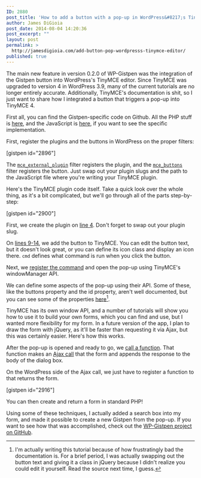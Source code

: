```yaml
---
ID: 2880
post_title: 'How to add a button with a pop-up in WordPress&#8217;s TinyMCE editor'
author: James DiGioia
post_date: 2014-08-04 14:20:36
post_excerpt: ""
layout: post
permalink: >
  http://jamesdigioia.com/add-button-pop-wordpresss-tinymce-editor/
published: true
---
```

The main new feature in version 0.2.0 of WP-Gistpen was the integration of the Gistpen button into WordPress's TinyMCE editor. Since TinyMCE was upgraded to version 4 in WordPress 3.9, many of the current tutorials are no longer entirely accurate. Additionally, TinyMCE's documentation is shit, so I just want to share how I integrated a button that triggers a pop-up into TinyMCE 4.

First all, you can find the Gistpen-specific code on Github. All the PHP stuff is [here][1], and the JavaScript is [here][2], if you want to see the specific implementation.

First, register the plugins and the buttons in WordPress on the proper filters:

[gistpen id="2896"]

The [`mce_external_plugin`][3] filter registers the plugin, and the [`mce_buttons`][4] filter registers the button. Just swap out your plugin slugs and the path to the JavaScript file where you're writing your TinyMCE plugin.

Here's the TinyMCE plugin code itself. Take a quick look over the whole thing, as it's a bit complicated, but we'll go through all of the parts step-by-step:

[gistpen id="2900"]

First, we create the plugin on [line 4][5]. Don't forget to swap out your plugin slug.

On [lines 9-14][6], we add the button to TinyMCE. You can edit the button text, but it doesn't look great, or you can define its icon class and display an icon there. `cmd` defines what command is run when you click the button.

Next, we [register the command][7] and open the pop-up using TinyMCE's windowManager API.

We can define some aspects of the pop-up using their API. Some of these, like the buttons property and the id property, aren't well documented, but you can see some of the properties [here][8][^1].

TinyMCE has its own window API, and a number of tutorials will show you how to use it to build your own forms, which you can find and use, but I wanted more flexibility for my form. In a future version of the app, I plan to draw the form with jQuery, as it'll be faster than requesting it via Ajax, but this was certainly easier. Here's how this works.

After the pop-up is opened and ready to go, we [call a function][9]. That function makes an [Ajax call][10] that the form and appends the response to the body of the dialog box.

On the WordPress side of the Ajax call, we just have to register a function to that returns the form.

[gistpen id="2916"]

You can then create and return a form in standard PHP!

Using some of these techniques, I actually added a search box into my form, and made it possible to create a new Gistpen from the pop-up. If you want to see how that was accomplished, check out the [WP-Gistpen project on GitHub][11].

[^1]:    
    I'm actually writing this tutorial because of how frustratingly bad the documentation is. For a brief period, I was actually swapping out the button text and giving it a class in jQuery because I didn't realize you could edit it yourself. Read the source next time, I guess.

 [1]: https://github.com/mAAdhaTTah/WP-Gistpen/blob/master/admin/class-wp-gistpen-admin.php
 [2]: https://github.com/mAAdhaTTah/WP-Gistpen/blob/master/admin/assets/js/tinymce-plugin.js
 [3]: #gistpen-register-tinymce-plugin-button.1
 [4]: #gistpen-register-tinymce-plugin-button.7
 [5]: #gistpen-tinymce-button-plugin.4
 [6]: #gistpen-tinymce-button-plugin.9-14
 [7]: #gistpen-tinymce-button-plugin.17
 [8]: http://www.tinymce.com/wiki.php/API3:method.tinymce.WindowManager.open
 [9]: #gistpen-tinymce-button-plugin.42
 [10]: #gistpen-tinymce-button-plugin.56-64
 [11]: https://github.com/mAAdhaTTah/WP-Gistpen